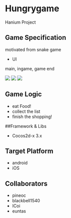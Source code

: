 Hungrygame
==========
Hanium Project

## Game Specification
motivated from snake game

- UI

main, ingame, game end

![](https://raw.githubusercontent.com/pineoc/hungrygame/master/res/main_view.png)
![](https://raw.githubusercontent.com/pineoc/hungrygame/master/res/ingame_view.png)
![](https://raw.githubusercontent.com/pineoc/hungrygame/master/res/game_result_view.png)

## Game Logic

- eat Food!
- collect the list
- finish the shopping!


##Framework & Libs
- Cocos2d-x 3.x


## Target Platform
- android
- iOS

## Collaborators
- pineoc
- blackbell1540
- ICoi
- euntas


